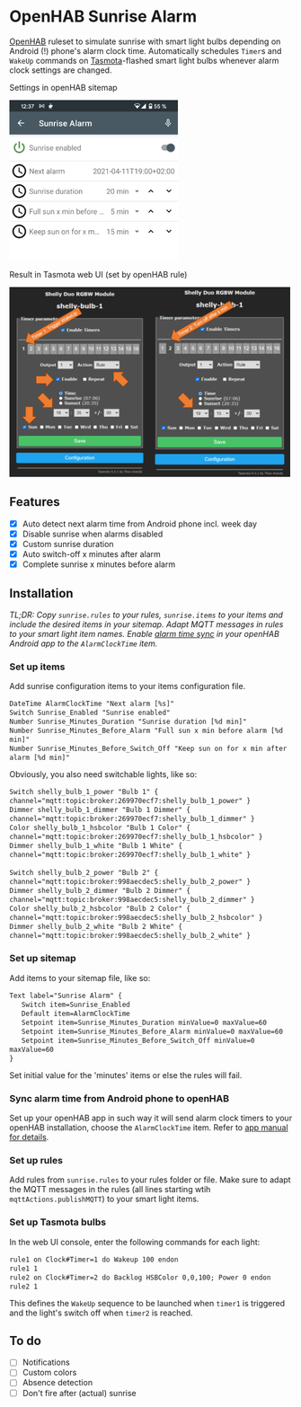 # OpenHAB Sunrise Alarm
[OpenHAB](https://openhab.org) ruleset to simulate sunrise with smart light bulbs depending on Android (!) phone's alarm clock time. Automatically schedules `Timer`s and `WakeUp` commands on  [Tasmota](https://tasmota.github.io/)-flashed smart light bulbs whenever alarm clock settings are changed.

Settings in openHAB sitemap

<img src="https://github.com/nicolaus-hee/openhab-sunrise-alarm/blob/main/openhab-app-screenshot.png" alt="openHAB Android app screenshot" width="300">

Result in Tasmota web UI (set by openHAB rule)

<img src="https://github.com/nicolaus-hee/openhab-sunrise-alarm/blob/main/tasmota-timers.png" alt="Tasmota timers" width="500">

## Features
- [x] Auto detect next alarm time from Android phone incl. week day
- [x] Disable sunrise when alarms disabled
- [x] Custom sunrise duration
- [x] Auto switch-off x minutes after alarm
- [x] Complete sunrise x minutes before alarm

## Installation
_TL;DR: Copy `sunrise.rules` to your rules, `sunrise.items` to your items and include the desired items in your sitemap. Adapt MQTT messages in rules to your smart light item names. Enable [alarm time sync](https://www.openhab.org/docs/apps/android.html#send-device-information-to-openhab) in your openHAB Android app to the `AlarmClockTime` item._

### Set up items

Add sunrise configuration items to your items configuration file.

```
DateTime AlarmClockTime "Next alarm [%s]"
Switch Sunrise_Enabled "Sunrise enabled"
Number Sunrise_Minutes_Duration "Sunrise duration [%d min]"
Number Sunrise_Minutes_Before_Alarm "Full sun x min before alarm [%d min]"
Number Sunrise_Minutes_Before_Switch_Off "Keep sun on for x min after alarm [%d min]"
````

Obviously, you also need switchable lights, like so:

``` 
Switch shelly_bulb_1_power "Bulb 1" { channel="mqtt:topic:broker:269970ecf7:shelly_bulb_1_power" }
Dimmer shelly_bulb_1_dimmer "Bulb 1 Dimmer" { channel="mqtt:topic:broker:269970ecf7:shelly_bulb_1_dimmer" }
Color shelly_bulb_1_hsbcolor "Bulb 1 Color" { channel="mqtt:topic:broker:269970ecf7:shelly_bulb_1_hsbcolor" }
Dimmer shelly_bulb_1_white "Bulb 1 White" { channel="mqtt:topic:broker:269970ecf7:shelly_bulb_1_white" }

Switch shelly_bulb_2_power "Bulb 2" { channel="mqtt:topic:broker:998aecdec5:shelly_bulb_2_power" }
Dimmer shelly_bulb_2_dimmer "Bulb 2 Dimmer" { channel="mqtt:topic:broker:998aecdec5:shelly_bulb_2_dimmer" }
Color shelly_bulb_2_hsbcolor "Bulb 2 Color" { channel="mqtt:topic:broker:998aecdec5:shelly_bulb_2_hsbcolor" }
Dimmer shelly_bulb_2_white "Bulb 2 White" { channel="mqtt:topic:broker:998aecdec5:shelly_bulb_2_white" } 
```

### Set up sitemap

Add items to your sitemap file, like so:

```
Text label="Sunrise Alarm" {
   Switch item=Sunrise_Enabled
   Default item=AlarmClockTime
   Setpoint item=Sunrise_Minutes_Duration minValue=0 maxValue=60
   Setpoint item=Sunrise_Minutes_Before_Alarm minValue=0 maxValue=60
   Setpoint item=Sunrise_Minutes_Before_Switch_Off minValue=0 maxValue=60
}
```

Set initial value for the 'minutes' items or else the rules will fail.

### Sync alarm time from Android phone to openHAB

Set up your openHAB app in such way it will send alarm clock timers to your openHAB installation, choose the `AlarmClockTime` item. Refer to [app manual for details](https://www.openhab.org/docs/apps/android.html#send-device-information-to-openhab).

### Set up rules

Add rules from `sunrise.rules` to your rules folder or file. Make sure to adapt the MQTT messages in the rules (all lines starting wtih `mqttActions.publishMQTT`) to your smart light items.

### Set up Tasmota bulbs
In the web UI console, enter the following commands for each light:

```
rule1 on Clock#Timer=1 do Wakeup 100 endon
rule1 1
rule2 on Clock#Timer=2 do Backlog HSBColor 0,0,100; Power 0 endon
rule2 1
```

This defines the `WakeUp` sequence to be launched when `timer1` is triggered and the light's switch off when `timer2` is reached.

## To do
- [ ] Notifications
- [ ] Custom colors
- [ ] Absence detection
- [ ] Don't fire after (actual) sunrise
